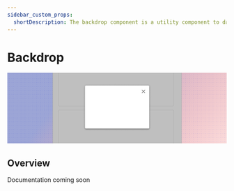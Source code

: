 ```yaml
---
sidebar_custom_props:
  shortDescription: The backdrop component is a utility component to darken the background of an application when opening a dialog.
---
```


# Backdrop

<ComponentVisual storybookUrl="https://forge.tylerdev.io/main/?path=/story/components-backdrop--default">

![](./images/backdrop.png)

</ComponentVisual>

## Overview

Documentation coming soon
